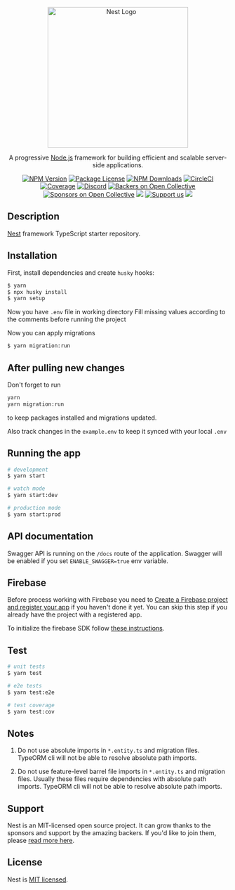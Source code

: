 <p align="center">
  <a href="http://nestjs.com/" target="blank"><img src="https://nestjs.com/img/logo_text.svg" width="320" alt="Nest Logo" /></a>
</p>

[circleci-image]: https://img.shields.io/circleci/build/github/nestjs/nest/master?token=abc123def456
[circleci-url]: https://circleci.com/gh/nestjs/nest

  <p align="center">A progressive <a href="http://nodejs.org" target="_blank">Node.js</a> framework for building efficient and scalable server-side applications.</p>
    <p align="center">
<a href="https://www.npmjs.com/~nestjscore" target="_blank"><img src="https://img.shields.io/npm/v/@nestjs/core.svg" alt="NPM Version" /></a>
<a href="https://www.npmjs.com/~nestjscore" target="_blank"><img src="https://img.shields.io/npm/l/@nestjs/core.svg" alt="Package License" /></a>
<a href="https://www.npmjs.com/~nestjscore" target="_blank"><img src="https://img.shields.io/npm/dm/@nestjs/common.svg" alt="NPM Downloads" /></a>
<a href="https://circleci.com/gh/nestjs/nest" target="_blank"><img src="https://img.shields.io/circleci/build/github/nestjs/nest/master" alt="CircleCI" /></a>
<a href="https://coveralls.io/github/nestjs/nest?branch=master" target="_blank"><img src="https://coveralls.io/repos/github/nestjs/nest/badge.svg?branch=master#9" alt="Coverage" /></a>
<a href="https://discord.gg/G7Qnnhy" target="_blank"><img src="https://img.shields.io/badge/discord-online-brightgreen.svg" alt="Discord"/></a>
<a href="https://opencollective.com/nest#backer" target="_blank"><img src="https://opencollective.com/nest/backers/badge.svg" alt="Backers on Open Collective" /></a>
<a href="https://opencollective.com/nest#sponsor" target="_blank"><img src="https://opencollective.com/nest/sponsors/badge.svg" alt="Sponsors on Open Collective" /></a>
  <a href="https://paypal.me/kamilmysliwiec" target="_blank"><img src="https://img.shields.io/badge/Donate-PayPal-ff3f59.svg"/></a>
    <a href="https://opencollective.com/nest#sponsor"  target="_blank"><img src="https://img.shields.io/badge/Support%20us-Open%20Collective-41B883.svg" alt="Support us"></a>
  <a href="https://twitter.com/nestframework" target="_blank"><img src="https://img.shields.io/twitter/follow/nestframework.svg?style=social&label=Follow"></a>
</p>
  <!--[![Backers on Open Collective](https://opencollective.com/nest/backers/badge.svg)](https://opencollective.com/nest#backer)
  [![Sponsors on Open Collective](https://opencollective.com/nest/sponsors/badge.svg)](https://opencollective.com/nest#sponsor)-->

## Description

[Nest](https://github.com/nestjs/nest) framework TypeScript starter repository.

## Installation

First, install dependencies and create `husky` hooks:

```bash
$ yarn
$ npx husky install
$ yarn setup
```

Now you have `.env` file in working directory
Fill missing values according to the comments before running the project


Now you can apply migrations

```bash
$ yarn migration:run
```

## After pulling new changes

Don't forget to run

```bash
yarn
yarn migration:run
```

to keep packages installed and migrations updated.

Also track changes in the `example.env` to keep it synced with your local `.env`

## Running the app

```bash
# development
$ yarn start

# watch mode
$ yarn start:dev

# production mode
$ yarn start:prod
```

## API documentation

Swagger API is running on the `/docs` route of the application.
Swagger will be enabled if you set `ENABLE_SWAGGER=true` env variable. 

## Firebase

Before process working with Firebase you need to [Create a Firebase project and register your app](https://firebase.google.com/docs/web/setup#create-firebase-project-and-app) if you haven't done it yet. You can skip this step if you already have the project with a registered app.

To initialize the firebase SDK follow [these instructions](https://firebase.google.com/docs/admin/setup#initialize_the_sdk_in_non-google_environments).

## Test

```bash
# unit tests
$ yarn test

# e2e tests
$ yarn test:e2e

# test coverage
$ yarn test:cov
```

## Notes

1. Do not use absolute imports in `*.entity.ts` and migration files. TypeORM cli will not be able to resolve absolute path imports.

2. Do not use feature-level barrel file imports in `*.entity.ts` and migration files. Usually these files require dependencies with absolute path imports. TypeORM cli will not be able to resolve absolute path imports.

## Support

Nest is an MIT-licensed open source project. It can grow thanks to the sponsors and support by the amazing backers. If you'd like to join them, please [read more here](https://docs.nestjs.com/support).

## License

Nest is [MIT licensed](LICENSE).
